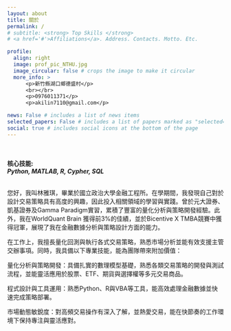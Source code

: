 ```yaml
---
layout: about
title: 關於
permalink: /
# subtitle: <strong> Top Skills </strong> 
# <a href='#'>Affiliations</a>. Address. Contacts. Motto. Etc.

profile:
  align: right
  image: prof_pic_NTHU.jpg
  image_circular: false # crops the image to make it circular
  more_info: >
      <p>新竹縣湖口鄉德盛村</p>
      <br></br>
      <p>0976011371</p>
      <p>akilin7110@gmail.com</p>

news: False # includes a list of news items
selected_papers: False # includes a list of papers marked as "selected={true}"
social: true # includes social icons at the bottom of the page
---
```


<div style="text-align: justify;">
    <br><br>
    <strong>核心技能:</strong>
    <br> 
    <strong><i>Python, MATLAB, R, Cypher, SQL</i></strong>
    <br><br>
</div>

您好，我叫林雅琪，畢業於國立政治大學金融工程所。在學期間，我發現自己對於設計交易策略具有高度的興趣，因此投入相關領域的學習與實踐。曾於元大證券、凱基證券及Gamma Paradigm實習，累積了豐富的量化分析與策略開發經驗。此外，我在WorldQuant Brain 獲得前3%的佳績，並於Bicentive X TMBA競賽中獲得冠軍，展現了我在金融數據分析與策略設計方面的能力。

在工作上，我擅長量化回測與執行各式交易策略，熟悉市場分析並能有效支援主管交辦事項。同時，我具備以下專業技能，能為團隊帶來附加價值：

量化分析與策略開發：具備扎實的數理模型基礎，熟悉各類交易策略的開發與測試流程，並能靈活應用於股票、ETF、期貨與選擇權等多元交易商品。

程式設計與工具運用：熟悉Python、R與VBA等工具，能高效處理金融數據並快速完成策略部署。

市場動態敏銳度：對高頻交易操作有深入了解，並熱愛交易，能在快節奏的工作環境下保持專注與靈活應對。
